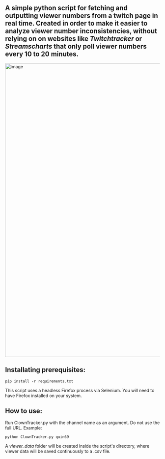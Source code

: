 ## A simple python script for fetching and outputting viewer numbers from a twitch page in real time. Created in order to make it easier to analyze viewer number inconsistencies, without relying on on websites like _Twitchtracker_ or _Streamscharts_ that only poll viewer numbers every 10 to 20 minutes.

<img width="2487" height="956" alt="image" src="https://github.com/user-attachments/assets/77062ccc-f292-44d1-8842-e8422ddae987" />

## Installating prerequisites:
```
pip install -r requirements.txt
```
This script uses a headless Firefox process via Selenium. You will need to have Firefox installed on your system.

## How to use:
Run ClownTracker.py with the channel name as an argument. Do not use the full URL. Example:
```
python ClownTracker.py quin69
```
A _viewer_data_ folder will be created inside the script's directory, where viewer data will be saved continuously to a .csv file.
